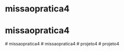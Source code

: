 # missaopratica4
# missaopratica4
#   m i s s a o p r a t i c a 4  
 #   m i s s a o p r a t i c a 4  
 #   p r o j e t o 4  
 #   p r o j e t o 4  
 